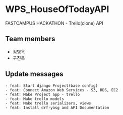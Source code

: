 # WPS_HouseOfTodayAPI

FASTCAMPUS HACKATHON - Trello(clone) API

## Team members
- 김병욱
- 구진욱

## Update messages
    - feat: Start django Project(base config)
    - feat: Connect Amazon Web Services - S3, RDS, EC2
    - feat: Make Project app - trello
    - feat: Make trello models
    - feat: Make trello serializers, views
    - feat: Install drf-yasg and API Documentation
